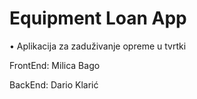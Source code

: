 # Equipment Loan App

• Aplikacija za zaduživanje opreme u tvrtki

FrontEnd: Milica Bago

BackEnd: Dario Klarić
